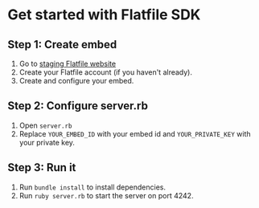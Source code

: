 # Get started with Flatfile SDK

## Step 1: Create embed

1. Go to [staging Flatfile website](https://app.staging.flatfile.zone/)
2. Create your Flatfile account (if you haven't already).
3. Create and configure your embed.

## Step 2: Configure server.rb

1. Open `server.rb`
2. Replace `YOUR_EMBED_ID` with your embed id and `YOUR_PRIVATE_KEY` with your private key.

## Step 3: Run it

1. Run `bundle install` to install dependencies.
2. Run `ruby server.rb` to start the server on port 4242.